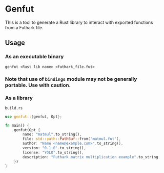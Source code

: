 # Genfut

This is a tool to generate a Rust library to interact with exported functions from a Futhark file.

## Usage

### As an executable binary
```shell
genfut <Rust lib name> <futhark_file.fut>
```

### Note that use of `bindings` module may not be generally portable. Use with caution.

### As a library

`build.rs`
```rust
use genfut::{genfut, Opt};

fn main() {
    genfut(Opt {
        name: "matmul".to_string(),
        file: std::path::PathBuf::from("matmul.fut"),
        author: "Name <name@example.com>".to_string(),
        version: "0.1.0".to_string(),
        license: "YOLO".to_string(),
        description: "Futhark matrix multiplication example".to_string(),
    })
}
```
